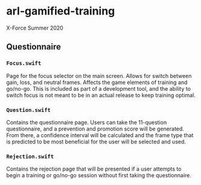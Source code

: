 # arl-gamified-training

X-Force Summer 2020

## Questionnaire

### `Focus.swift`

Page for the focus selector on the main screen. Allows for switch between gain, loss, and neutral frames. Affects the game elements of training and go/no-go. This is included as part of a development tool, and the ability to switch focus is not meant to be in an actual release to keep training optimal.

### `Question.swift`

Contains the questionnaire page. Users can take the 11-question questionnaire, and a prevention and promotion score will be generated. From there, a confidence interval will be calculated and the frame type that is predicted to be most beneficial for the user will be selected and used.

### `Rejection.swift`

Contains the rejection page that will be presented if a user attempts to begin a training or go/no-go session without first taking the questionnaire.
